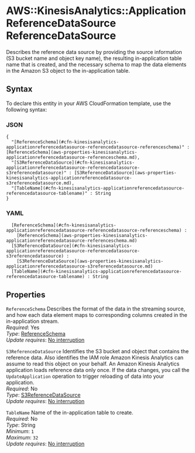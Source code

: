 # AWS::KinesisAnalytics::ApplicationReferenceDataSource ReferenceDataSource<a name="aws-properties-kinesisanalytics-applicationreferencedatasource-referencedatasource"></a>

Describes the reference data source by providing the source information \(S3 bucket name and object key name\), the resulting in\-application table name that is created, and the necessary schema to map the data elements in the Amazon S3 object to the in\-application table\.

## Syntax<a name="aws-properties-kinesisanalytics-applicationreferencedatasource-referencedatasource-syntax"></a>

To declare this entity in your AWS CloudFormation template, use the following syntax:

### JSON<a name="aws-properties-kinesisanalytics-applicationreferencedatasource-referencedatasource-syntax.json"></a>

```
{
  "[ReferenceSchema](#cfn-kinesisanalytics-applicationreferencedatasource-referencedatasource-referenceschema)" : [ReferenceSchema](aws-properties-kinesisanalytics-applicationreferencedatasource-referenceschema.md),
  "[S3ReferenceDataSource](#cfn-kinesisanalytics-applicationreferencedatasource-referencedatasource-s3referencedatasource)" : [S3ReferenceDataSource](aws-properties-kinesisanalytics-applicationreferencedatasource-s3referencedatasource.md),
  "[TableName](#cfn-kinesisanalytics-applicationreferencedatasource-referencedatasource-tablename)" : String
}
```

### YAML<a name="aws-properties-kinesisanalytics-applicationreferencedatasource-referencedatasource-syntax.yaml"></a>

```
﻿  [ReferenceSchema](#cfn-kinesisanalytics-applicationreferencedatasource-referencedatasource-referenceschema) : 
    [ReferenceSchema](aws-properties-kinesisanalytics-applicationreferencedatasource-referenceschema.md)
﻿  [S3ReferenceDataSource](#cfn-kinesisanalytics-applicationreferencedatasource-referencedatasource-s3referencedatasource) : 
    [S3ReferenceDataSource](aws-properties-kinesisanalytics-applicationreferencedatasource-s3referencedatasource.md)
﻿  [TableName](#cfn-kinesisanalytics-applicationreferencedatasource-referencedatasource-tablename) : String
```

## Properties<a name="aws-properties-kinesisanalytics-applicationreferencedatasource-referencedatasource-properties"></a>

`ReferenceSchema`  <a name="cfn-kinesisanalytics-applicationreferencedatasource-referencedatasource-referenceschema"></a>
Describes the format of the data in the streaming source, and how each data element maps to corresponding columns created in the in\-application stream\.  
*Required*: Yes  
*Type*: [ReferenceSchema](aws-properties-kinesisanalytics-applicationreferencedatasource-referenceschema.md)  
*Update requires*: [No interruption](https://docs.aws.amazon.com/AWSCloudFormation/latest/UserGuide/using-cfn-updating-stacks-update-behaviors.html#update-no-interrupt)

`S3ReferenceDataSource`  <a name="cfn-kinesisanalytics-applicationreferencedatasource-referencedatasource-s3referencedatasource"></a>
Identifies the S3 bucket and object that contains the reference data\. Also identifies the IAM role Amazon Kinesis Analytics can assume to read this object on your behalf\. An Amazon Kinesis Analytics application loads reference data only once\. If the data changes, you call the `UpdateApplication` operation to trigger reloading of data into your application\.   
*Required*: No  
*Type*: [S3ReferenceDataSource](aws-properties-kinesisanalytics-applicationreferencedatasource-s3referencedatasource.md)  
*Update requires*: [No interruption](https://docs.aws.amazon.com/AWSCloudFormation/latest/UserGuide/using-cfn-updating-stacks-update-behaviors.html#update-no-interrupt)

`TableName`  <a name="cfn-kinesisanalytics-applicationreferencedatasource-referencedatasource-tablename"></a>
Name of the in\-application table to create\.  
*Required*: No  
*Type*: String  
*Minimum*: `1`  
*Maximum*: `32`  
*Update requires*: [No interruption](https://docs.aws.amazon.com/AWSCloudFormation/latest/UserGuide/using-cfn-updating-stacks-update-behaviors.html#update-no-interrupt)